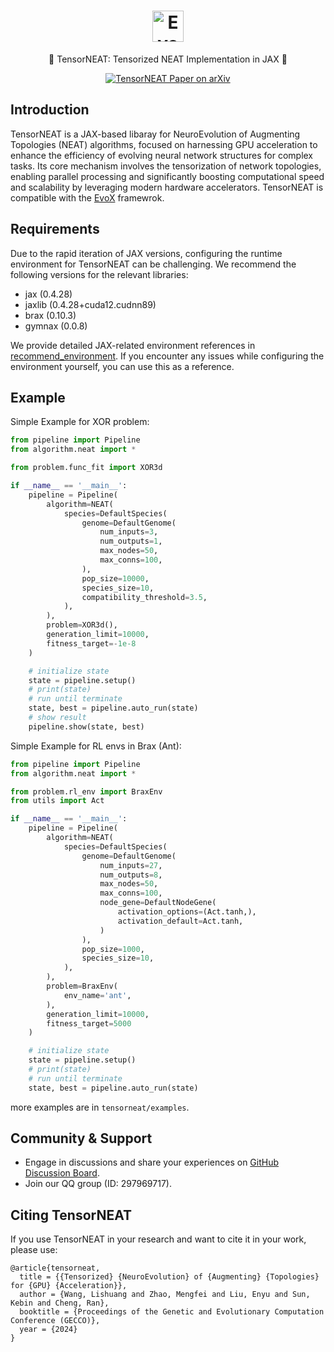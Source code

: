 <h1 align="center">
  <a href="https://github.com/EMI-Group/evox">
  <picture>
    <source media="(prefers-color-scheme: dark)" srcset="./imgs/evox_logo_dark.png">
    <source media="(prefers-color-scheme: light)" srcset="./imgs/evox_logo_light.png">
      <img alt="EvoX Logo" height="50" src="./imgs/evox_logo_light.png">
  </picture>
  </a>
  <br>
</h1>

<p align="center">
🌟 TensorNEAT: Tensorized NEAT Implementation in JAX 🌟
</p>

<p align="center">
  <a href="https://arxiv.org/abs/2404.01817">
    <img src="https://img.shields.io/badge/paper-arxiv-red?style=for-the-badge" alt="TensorNEAT Paper on arXiv">
  </a>
</p>

## Introduction
TensorNEAT is a JAX-based libaray for NeuroEvolution of Augmenting Topologies (NEAT) algorithms, focused on harnessing GPU acceleration to enhance the efficiency of evolving neural network structures for complex tasks. Its core mechanism involves the tensorization of network topologies, enabling parallel processing and significantly boosting computational speed and scalability by leveraging modern hardware accelerators. TensorNEAT is compatible with the [EvoX](https://github.com/EMI-Group/evox/) framewrok.

## Requirements
Due to the rapid iteration of JAX versions, configuring the runtime environment for TensorNEAT can be challenging. We recommend the following versions for the relevant libraries:

- jax (0.4.28)
- jaxlib (0.4.28+cuda12.cudnn89)
- brax (0.10.3)
- gymnax (0.0.8)
  
We provide detailed JAX-related environment references in [recommend_environment](recommend_environment.txt). If you encounter any issues while configuring the environment yourself, you can use this as a reference.

## Example
Simple Example for XOR problem:
```python
from pipeline import Pipeline
from algorithm.neat import *

from problem.func_fit import XOR3d

if __name__ == '__main__':
    pipeline = Pipeline(
        algorithm=NEAT(
            species=DefaultSpecies(
                genome=DefaultGenome(
                    num_inputs=3,
                    num_outputs=1,
                    max_nodes=50,
                    max_conns=100,
                ),
                pop_size=10000,
                species_size=10,
                compatibility_threshold=3.5,
            ),
        ),
        problem=XOR3d(),
        generation_limit=10000,
        fitness_target=-1e-8
    )

    # initialize state
    state = pipeline.setup()
    # print(state)
    # run until terminate
    state, best = pipeline.auto_run(state)
    # show result
    pipeline.show(state, best)
```

Simple Example for RL envs in Brax (Ant):
```python
from pipeline import Pipeline
from algorithm.neat import *

from problem.rl_env import BraxEnv
from utils import Act

if __name__ == '__main__':
    pipeline = Pipeline(
        algorithm=NEAT(
            species=DefaultSpecies(
                genome=DefaultGenome(
                    num_inputs=27,
                    num_outputs=8,
                    max_nodes=50,
                    max_conns=100,
                    node_gene=DefaultNodeGene(
                        activation_options=(Act.tanh,),
                        activation_default=Act.tanh,
                    )
                ),
                pop_size=1000,
                species_size=10,
            ),
        ),
        problem=BraxEnv(
            env_name='ant',
        ),
        generation_limit=10000,
        fitness_target=5000
    )

    # initialize state
    state = pipeline.setup()
    # print(state)
    # run until terminate
    state, best = pipeline.auto_run(state)
```

more examples are in `tensorneat/examples`.

## Community & Support

- Engage in discussions and share your experiences on [GitHub Discussion Board](https://github.com/EMI-Group/evox/discussions).
- Join our QQ group (ID: 297969717).
  
## Citing TensorNEAT

If you use TensorNEAT in your research and want to cite it in your work, please use:
```
@article{tensorneat,
  title = {{Tensorized} {NeuroEvolution} of {Augmenting} {Topologies} for {GPU} {Acceleration}},
  author = {Wang, Lishuang and Zhao, Mengfei and Liu, Enyu and Sun, Kebin and Cheng, Ran},
  booktitle = {Proceedings of the Genetic and Evolutionary Computation Conference (GECCO)},
  year = {2024}
}
